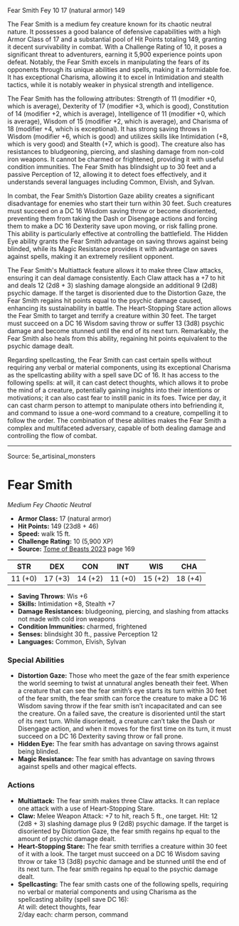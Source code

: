 <MonsterName/>Fear Smith</MonsterName>
<CreatureType/>Fey</CreatureType>
<CR/>10</CR>
<AC/>17 (natural armor)</AC>
<HP/>149</HP>
<summary>The Fear Smith is a medium fey creature known for its chaotic neutral nature. It possesses a good balance of defensive capabilities with a high Armor Class of 17 and a substantial pool of Hit Points totaling 149, granting it decent survivability in combat. With a Challenge Rating of 10, it poses a significant threat to adventurers, earning it 5,900 experience points upon defeat. Notably, the Fear Smith excels in manipulating the fears of its opponents through its unique abilities and spells, making it a formidable foe. It has exceptional Charisma, allowing it to excel in Intimidation and stealth tactics, while it is notably weaker in physical strength and intelligence.</summary>

<detail>

The Fear Smith has the following attributes: Strength of 11 (modifier +0, which is average), Dexterity of 17 (modifier +3, which is good), Constitution of 14 (modifier +2, which is average), Intelligence of 11 (modifier +0, which is average), Wisdom of 15 (modifier +2, which is average), and Charisma of 18 (modifier +4, which is exceptional). It has strong saving throws in Wisdom (modifier +6, which is good) and utilizes skills like Intimidation (+8, which is very good) and Stealth (+7, which is good). The creature also has resistances to bludgeoning, piercing, and slashing damage from non-cold iron weapons. It cannot be charmed or frightened, providing it with useful condition immunities. The Fear Smith has blindsight up to 30 feet and a passive Perception of 12, allowing it to detect foes effectively, and it understands several languages including Common, Elvish, and Sylvan.

In combat, the Fear Smith’s Distortion Gaze ability creates a significant disadvantage for enemies who start their turn within 30 feet. Such creatures must succeed on a DC 16 Wisdom saving throw or become disoriented, preventing them from taking the Dash or Disengage actions and forcing them to make a DC 16 Dexterity save upon moving, or risk falling prone. This ability is particularly effective at controlling the battlefield. The Hidden Eye ability grants the Fear Smith advantage on saving throws against being blinded, while its Magic Resistance provides it with advantage on saves against spells, making it an extremely resilient opponent.

The Fear Smith's Multiattack feature allows it to make three Claw attacks, ensuring it can deal damage consistently. Each Claw attack has a +7 to hit and deals 12 (2d8 + 3) slashing damage alongside an additional 9 (2d8) psychic damage. If the target is disoriented due to the Distortion Gaze, the Fear Smith regains hit points equal to the psychic damage caused, enhancing its sustainability in battle. The Heart-Stopping Stare action allows the Fear Smith to target and terrify a creature within 30 feet. The target must succeed on a DC 16 Wisdom saving throw or suffer 13 (3d8) psychic damage and become stunned until the end of its next turn. Remarkably, the Fear Smith also heals from this ability, regaining hit points equivalent to the psychic damage dealt.

Regarding spellcasting, the Fear Smith can cast certain spells without requiring any verbal or material components, using its exceptional Charisma as the spellcasting ability with a spell save DC of 16. It has access to the following spells: at will, it can cast detect thoughts, which allows it to probe the mind of a creature, potentially gaining insights into their intentions or motivations; it can also cast fear to instill panic in its foes. Twice per day, it can cast charm person to attempt to manipulate others into befriending it, and command to issue a one-word command to a creature, compelling it to follow the order. The combination of these abilities makes the Fear Smith a complex and multifaceted adversary, capable of both dealing damage and controlling the flow of combat.</detail>



---

Source: 5e_artisinal_monsters

# Fear Smith

*Medium* *Fey* *Chaotic Neutral*

- **Armor Class:** 17 (natural armor)
- **Hit Points:** 149 (23d8 + 46)
- **Speed:** walk 15 ft.
- **Challenge Rating:** 10 (5,900 XP)
- **Source:** [Tome of Beasts 2023](https://koboldpress.com/kpstore/product/tome-of-beasts-1-2023-edition/) page 169

| STR | DEX | CON | INT | WIS | CHA |
| --- | --- | --- | --- | --- | --- |
| 11 (+0) | 17 (+3) | 14 (+2) | 11 (+0) | 15 (+2) | 18 (+4) |

- **Saving Throws**: Wis +6
- **Skills:** Intimidation +8, Stealth +7
- **Damage Resistances:** bludgeoning, piercing, and slashing from attacks not made with cold iron weapons
- **Condition Immunities:** charmed, frightened
- **Senses:** blindsight 30 ft., passive Perception 12
- **Languages:** Common, Elvish, Sylvan

### Special Abilities

- **Distortion Gaze:** Those who meet the gaze of the fear smith experience the world seeming to twist at unnatural angles beneath their feet. When a creature that can see the fear smith’s eye starts its turn within 30 feet of the fear smith, the fear smith can force the creature to make a DC 16 Wisdom saving throw if the fear smith isn’t incapacitated and can see the creature. On a failed save, the creature is disoriented until the start of its next turn. While disoriented, a creature can’t take the Dash or Disengage action, and when it moves for the first time on its turn, it must succeed on a DC 16 Dexterity saving throw or fall prone.
- **Hidden Eye:** The fear smith has advantage on saving throws against being blinded.
- **Magic Resistance:** The fear smith has advantage on saving throws against spells and other magical effects.

### Actions

- **Multiattack:** The fear smith makes three Claw attacks. It can replace one attack with a use of Heart-Stopping Stare.
- **Claw:** Melee Weapon Attack: +7 to hit, reach 5 ft., one target. Hit: 12 (2d8 + 3) slashing damage plus 9 (2d8) psychic damage. If the target is disoriented by Distortion Gaze, the fear smith regains hp equal to the amount of psychic damage dealt.
- **Heart-Stopping Stare:** The fear smith terrifies a creature within 30 feet of it with a look. The target must succeed on a DC 16 Wisdom saving throw or take 13 (3d8) psychic damage and be stunned until the end of its next turn. The fear smith regains hp equal to the psychic damage dealt.
- **Spellcasting:** The fear smith casts one of the following spells, requiring no verbal or material components and using Charisma as the spellcasting ability (spell save DC 16):<br>At will: detect thoughts, fear<br>2/day each: charm person, command


